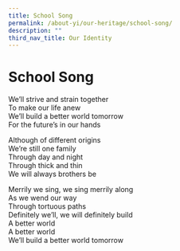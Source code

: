 ```yaml
---
title: School Song
permalink: /about-yi/our-heritage/school-song/
description: ""
third_nav_title: Our Identity
---
```

# **School Song**

We’ll strive and strain together    
To make our life anew   
We’ll build a better world tomorrow   
For the future’s in our hands   

Although of different origins    
We’re still one family  
Through day and night   
Through thick and thin  
We will always brothers be    

Merrily we sing, we sing merrily along     
As we wend our way     
Through tortuous paths   
Definitely we’ll, we will definitely build   
A better world   
A better world   
We’ll build a better world tomorrow